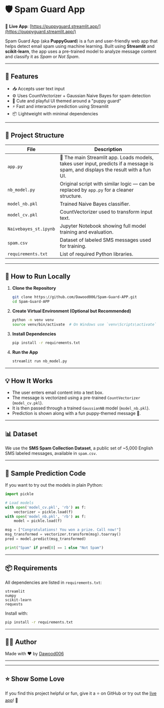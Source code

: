 # 🛡️ Spam Guard App

🔗 **Live App**: [https://puppyguard.streamlit.app/](https://puppyguard.streamlit.app/)

Spam Guard App (aka **PuppyGuard**) is a fun and user-friendly web app that helps detect email spam using machine learning. Built using **Streamlit** and **scikit-learn**, the app uses a pre-trained model to analyze message content and classify it as *Spam* or *Not Spam*.

---

## 🐾 Features

- 📥 Accepts user text input
- ⚙️ Uses CountVectorizer + Gaussian Naive Bayes for spam detection
- 🎨 Cute and playful UI themed around a "puppy guard"
- ⚡ Fast and interactive prediction using Streamlit
- 📦 Lightweight with minimal dependencies

---

## 📁 Project Structure

| File | Description |
|------|-------------|
| `app.py` | 🐍 The main Streamlit app. Loads models, takes user input, predicts if a message is spam, and displays the result with a fun UI. |
| `nb_model.py` | Original script with similar logic — can be replaced by `app.py` for a cleaner structure. |
| `model_nb.pkl` | Trained Naive Bayes classifier. |
| `model_cv.pkl` | CountVectorizer used to transform input text. |
| `Naivebayes_st.ipynb` | Jupyter Notebook showing full model training and evaluation. |
| `spam.csv` | Dataset of labeled SMS messages used for training. |
| `requirements.txt` | List of required Python libraries. |

---

## 🚀 How to Run Locally

1. **Clone the Repository**
   ```bash
   git clone https://github.com/Dawood006/Spam-Guard-APP.git
   cd Spam-Guard-APP

2. **Create Virtual Environment (Optional but Recommended)**
   ```bash
   python -m venv venv
   source venv/bin/activate  # On Windows use `venv\Scripts\activate`
   ```

3. **Install Dependencies**
   ```bash
   pip install -r requirements.txt
   ```

4. **Run the App**
   ```bash
   streamlit run nb_model.py
   ```

---

## 💡 How It Works

- The user enters email content into a text box.
- The message is vectorized using a pre-trained `CountVectorizer` (`model_cv.pkl`).
- It is then passed through a trained `GaussianNB` model (`model_nb.pkl`).
- Prediction is shown along with a fun puppy-themed message 🐶.

---

## 📊 Dataset

We use the **SMS Spam Collection Dataset**, a public set of ~5,000 English SMS labeled messages, available in `spam.csv`.

---

## 🧠 Sample Prediction Code

If you want to try out the models in plain Python:

```python
import pickle

# Load models
with open('model_cv.pkl', 'rb') as f:
    vectorizer = pickle.load(f)
with open('model_nb.pkl', 'rb') as f:
    model = pickle.load(f)

msg = ["Congratulations! You won a prize. Call now!"]
msg_transformed = vectorizer.transform(msg).toarray()
pred = model.predict(msg_transformed)

print("Spam" if pred[0] == 1 else "Not Spam")
```

---

## 📦 Requirements

All dependencies are listed in `requirements.txt`:

```
streamlit
numpy
scikit-learn
requests
```

Install with:

```bash
pip install -r requirements.txt
```

---

## 👨‍💻 Author

Made with ❤️ by [Dawood006](https://github.com/Dawood006)

---


---

## ⭐ Show Some Love

If you find this project helpful or fun, give it a ⭐ on GitHub or try out the [live app](https://puppyguard.streamlit.app/)! 🐾
```

